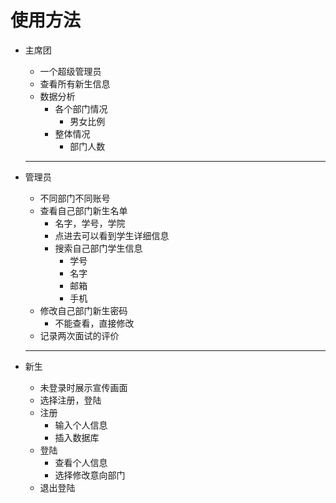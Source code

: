 # 使用方法
- 主席团
  - 一个超级管理员
  - 查看所有新生信息
  - 数据分析
    - 各个部门情况
      - 男女比例
    - 整体情况
      - 部门人数

  ----------------------------------
- 管理员
  - 不同部门不同账号
  - 查看自己部门新生名单
    - 名字，学号，学院
    - 点进去可以看到学生详细信息
    - 搜索自己部门学生信息
      - 学号
      - 名字
      - 邮箱
      - 手机
  - 修改自己部门新生密码
    - 不能查看，直接修改
  - 记录两次面试的评价
  ---------------------------------
- 新生
  - 未登录时展示宣传画面
  - 选择注册，登陆
  - 注册
    - 输入个人信息
    - 插入数据库
  - 登陆
    - 查看个人信息
    - 选择修改意向部门
  - 退出登陆
    